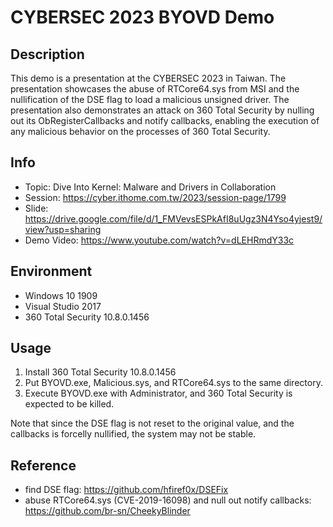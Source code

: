 # CYBERSEC 2023 BYOVD Demo

## Description
This demo is a presentation at the CYBERSEC 2023 in Taiwan. The presentation showcases the abuse of RTCore64.sys from MSI and the nullification of the DSE flag to load a malicious unsigned driver. The presentation also demonstrates an attack on 360 Total Security by nulling out its ObRegisterCallbacks and notify callbacks, enabling the execution of any malicious behavior on the processes of 360 Total Security.

## Info
* Topic: Dive Into Kernel: Malware and Drivers in Collaboration
* Session: https://cyber.ithome.com.tw/2023/session-page/1799
* Slide: https://drive.google.com/file/d/1_FMVevsESPkAfI8uUgz3N4Yso4yjest9/view?usp=sharing
* Demo Video: https://www.youtube.com/watch?v=dLEHRmdY33c

## Environment
* Windows 10 1909
* Visual Studio 2017
* 360 Total Security 10.8.0.1456

## Usage
1. Install 360 Total Security 10.8.0.1456
2. Put BYOVD.exe, Malicious.sys, and RTCore64.sys to the same directory.
3. Execute BYOVD.exe with Administrator, and 360 Total Security is expected to be killed.

Note that since the DSE flag is not reset to the original value, and the callbacks is forcelly nullified, the system may not be stable.

## Reference
* find DSE flag: https://github.com/hfiref0x/DSEFix
* abuse RTCore64.sys (CVE-2019-16098) and null out notify callbacks: https://github.com/br-sn/CheekyBlinder
